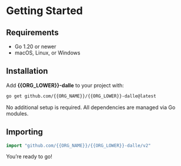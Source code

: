 # Getting Started

## Requirements

- Go 1.20 or newer
- macOS, Linux, or Windows

## Installation

Add **{{ORG_LOWER}}-dalle** to your project with:

```sh
go get github.com/{{ORG_NAME}}/{{ORG_LOWER}}-dalle@latest
```

No additional setup is required. All dependencies are managed via Go modules.

## Importing

```go
import "github.com/{{ORG_NAME}}/{{ORG_LOWER}}-dalle/v2"
```

You’re ready to go!
